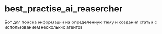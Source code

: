 # best_practise_ai_reasercher
Бот для поиска информации на определенную тему и создания статьи с использованием нескольких агентов
